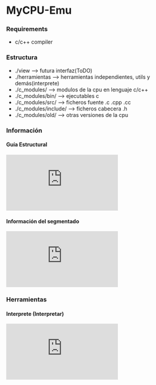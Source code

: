 # MyCPU-Emu

### Requirements

- c/c++ compiler

### Estructura

- ./view --> futura interfaz(ToDO)
- ./herramientas --> herramientas independientes, utils y demás(interprete)
- ./c_modules/ --> modulos de la cpu en lenguaje c/c++
- ./c_modules/bin/ -->  ejecutables c
- ./c_modules/src/ -->  ficheros fuente .c .cpp .cc
- ./c_modules/include/ --> ficheros cabecera .h
- ./c_modules/old/ --> otras versiones de la cpu


### Información

#### Guía Estructural

![Guía Estructural](https://github.com/DarFig/mycpu/blob/master/c_modules/guia_estructural.md)


#### Información del segmentado

![Segmented pipeline](https://github.com/DarFig/mycpu/blob/master/c_modules/doc_seg_pipeline.md)    

### Herramientas

#### Interprete (Interpretar)

![Interpretar](https://github.com/DarFig/mycpu/blob/master/herramientas/interpretar.md)    
